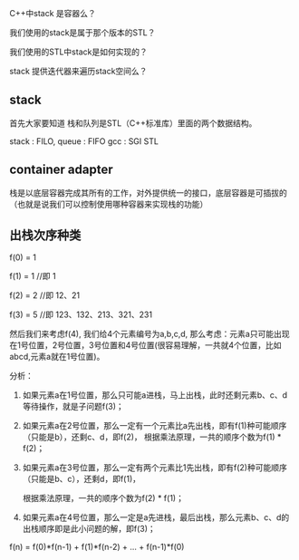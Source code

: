 
C++中stack 是容器么？

我们使用的stack是属于那个版本的STL？

我们使用的STL中stack是如何实现的？

stack 提供迭代器来遍历stack空间么？

## stack 
首先大家要知道 栈和队列是STL（C++标准库）里面的两个数据结构。

stack : FILO, queue : FIFO
gcc : SGI STL

## container adapter
栈是以底层容器完成其所有的工作，对外提供统一的接口，底层容器是可插拔的（也就是说我们可以控制使用哪种容器来实现栈的功能）

## 出栈次序种类
f(0) = 1

f(1) = 1     //即 1

f(2) = 2     //即 12、21

f(3) = 5     //即 123、132、213、321、231

然后我们来考虑f(4), 我们给4个元素编号为a,b,c,d, 那么考虑：元素a只可能出现在1号位置，2号位置，3号位置和4号位置(很容易理解，一共就4个位置，比如abcd,元素a就在1号位置)。

分析：
1) 如果元素a在1号位置，那么只可能a进栈，马上出栈，此时还剩元素b、c、d等待操作，就是子问题f(3)；

2) 如果元素a在2号位置，那么一定有一个元素比a先出栈，即有f(1)种可能顺序（只能是b），还剩c、d，即f(2)，     根据乘法原理，一共的顺序个数为f(1) * f(2)；

3) 如果元素a在3号位置，那么一定有两个元素比1先出栈，即有f(2)种可能顺序（只能是b、c），还剩d，即f(1)，

   根据乘法原理，一共的顺序个数为f(2) * f(1)；

4) 如果元素a在4号位置，那么一定是a先进栈，最后出栈，那么元素b、c、d的出栈顺序即是此小问题的解，即f(3)；


f(n) = f(0)*f(n-1) + f(1)*f(n-2) + ... + f(n-1)*f(0)

